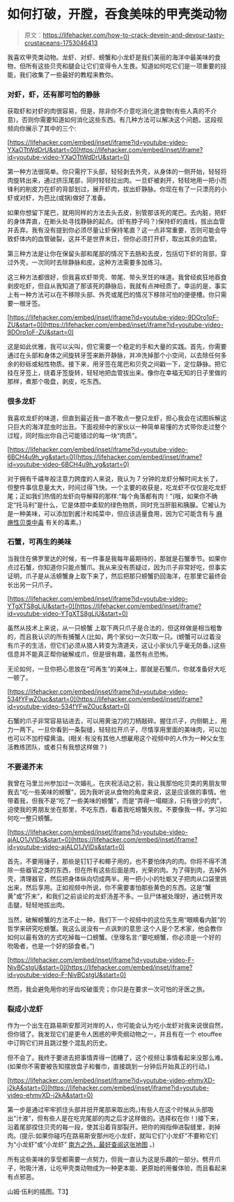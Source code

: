 # 如何打破，开膛，吞食美味的甲壳类动物

> 原文：<https://lifehacker.com/how-to-crack-devein-and-devour-tasty-crustaceans-1753046413>

我喜欢甲壳类动物。龙虾、对虾、螃蟹和小龙虾是我们美丽的海洋中最美味的食物，但所有这些贝壳和腿会让它们变得令人生畏。知道如何吃它们是一项重要的技能，我们收集了一些最好的教程来教你。



### 对虾，虾，还有那可怕的静脉

获取虾和对虾的肉很容易，但是，除非你不介意吃消化道食物(有些人真的不介意)，否则你需要知道如何消化这些东西。有几种方法可以解决这个问题。这段视频向你展示了其中的三个:

 [https://lifehacker.com/embed/inset/iframe?id=youtube-video-YXaOTtWdDrU&start=0](https://lifehacker.com/embed/inset/iframe?id=youtube-video-YXaOTtWdDrU&start=0) 

第一种方法很简单。你只需拧下头部，轻轻剥去外壳，从身体的一侧开始，轻轻将肉旋转出来，通过挤压尾部，同时轻轻拉出肉。一旦虾被剥开，轻轻地用一把小而锋利的削皮刀在虾的背部划过，展开虾肉，拔出虾静脉。你现在有了一只漂亮的小虾或对虾，为芭比(或锅)做好了准备。

如果你想留下尾巴，就用同样的方法去头去皮，别管那该死的尾巴。去内脏，把虾的身体弄直，在断头处寻找静脉的起点。(虾有脖子吗？)保持虾的直线，拔出血管并丢弃。我有没有提到你必须尽量让虾保持笔直？这一点非常重要，否则可能会导致虾体内的血管破裂，这并不是世界末日，但你必须打开虾，取出其余的血管。

第三种方法是让你在保留头部和尾部的情况下去肠和去皮，包括切下虾的背部，穿过外壳，一次同时去除静脉和皮。这种方法需要多加练习。

这三种方法都很好，但我喜欢虾带壳、带尾、带头烹饪的味道。我曾经疯狂地吞食剥皮吃虾，但自从我知道了那该死的静脉后，我就有点神经质了。幸运的是，事实上有一种方法可以在不移除头部、外壳或尾巴的情况下移除可怕的便便槽。你只需要一根牙签。

 [https://lifehacker.com/embed/inset/iframe?id=youtube-video-9DOro1oF-ZU&start=0](https://lifehacker.com/embed/inset/iframe?id=youtube-video-9DOro1oF-ZU&start=0) 

这是如此优雅，我可以尖叫，但它需要一个稳定的手和大量的实践。首先，你需要通过在头部和身体之间旋转牙签来断开静脉，并冲洗掉那个小空间，以去除任何多余的砂砾或粘性物质。接下来，用牙签在尾巴和贝壳之间戳一下，定位静脉。把它挂在牙签上，绕着牙签旋转，轻轻地把血管拔出来。像你在幸福无知的日子里做的那样，煮那个吸盘，剥皮，吃东西。

### 很多龙虾

我喜欢龙虾的味道，但直到最近我一直不敢点一整只龙虾，担心我会在试图拆解这只巨大的海洋昆虫时出丑。下面视频中的家伙以一种简单易懂的方式带你走过整个过程，同时指出你自己可能错过的每一块“肉质”。

 [https://lifehacker.com/embed/inset/iframe?id=youtube-video-6BCH4u9h_yg&start=0](https://lifehacker.com/embed/inset/iframe?id=youtube-video-6BCH4u9h_yg&start=0) 

对于拥有千禧年般注意力跨度的人来说，我认为 7 分钟的龙虾分解时间太长了，但整件事信息量太大，时间过得飞快。一个主要的收获是，吃龙虾不仅仅是吃龙虾尾；正如我们热情的龙虾向导解释的那样:“每个角落都有肉！”(哦，如果你不确定“托马利”是什么，它是体腔中柔软的绿色物质，同时充当肝脏和胰腺。它被认为是一种美味，可以添加到酱汁和炖菜中，但应该适量食用，因为它可能含有与 [麻痹性贝类中毒](https://en.wikipedia.org/wiki/Paralytic_shellfish_poisoning) 有关的毒素。)

### 石蟹，可再生的美味

当我住在佛罗里达的时候，有一件事是我每年最期待的，那就是石蟹季节。如果你点过石蟹，你知道你只能点蟹爪。我从来没有质疑过，因为爪子非常好吃，但事实证明，爪子是从活螃蟹身上取下来了，然后把那只螃蟹扔回海洋，在那里它最终会长出另一只爪子。

 [https://lifehacker.com/embed/inset/iframe?id=youtube-video-YTgXTS8gLjU&start=0](https://lifehacker.com/embed/inset/iframe?id=youtube-video-YTgXTS8gLjU&start=0) 

虽然从技术上来说，从一只螃蟹 上取下两只爪子是合法的，但这样做是相当粗鲁的，而且我认识的所有捕蟹人(比如，两个家伙)一次只取一只。(螃蟹可以过着没有爪子的生活，但它们必须从猎人转变为清道夫，这让小家伙几乎毫无防备。)这些信息并不能真正帮你破解成爪，但是很有趣，虽然有点恐怖。

无论如何，一旦你把心思放在“可再生”的美味上，那就是石蟹爪，你就准备好大吃一顿了。

 [https://lifehacker.com/embed/inset/iframe?id=youtube-video-534fYFwZOuc&start=0](https://lifehacker.com/embed/inset/iframe?id=youtube-video-534fYFwZOuc&start=0) 

石蟹的爪子非常容易钻进去，可以用黄油刀的刀柄敲碎。握住爪子，内侧朝上，用力一两下。一旦你看到一条裂缝，轻轻拉开爪子，尽情享用里面的美味肉，可以加也可以不加柠檬黄油。(相关:有没有其他人想雇用这个视频中的人作为一种父女生活教练团队，或者只有我想这样做？)

### 不要递芥末

我曾在马里兰州参加过一次婚礼，在庆祝活动之前，我让我那怕吃贝类的男朋友带我去“吃一些美味的螃蟹”，因为我听说从食物的角度来说，这是应该做的事情。他带着我，但我不是“吃了一些美味的螃蟹”，而是“弄得一塌糊涂，只有很少的肉”，迫使我的男朋友坐在那里，不吃东西，看着我吃螃蟹失败。不要像我一样。学习如何吃一整只螃蟹。

 [https://lifehacker.com/embed/inset/iframe?id=youtube-video-ajALO1JVIDs&start=0](https://lifehacker.com/embed/inset/iframe?id=youtube-video-ajALO1JVIDs&start=0) 

首先，不要用锤子，那些是钉钉子和椰子用的，也不要怕体内的肉。你将不得不清除一些器官之类的东西，但在所有这些后面是肉，光荣的肉。为了得到肉，去掉外壳，清理器官，然后把身体纵向切成两半。用一把小小的牡蛎叉子把肉从口袋里挑出来，然后享用。正如视频中所说，你不需要害怕那些黄色的东西。这是“蟹黄”或“芥末”，和我们之前谈论的龙虾汤差不多。一旦尸体被处理好，通过劈开攻击腿，轻轻地拔出肉。

当然，破解螃蟹的方法不止一种，我们下一个视频中的这位先生用“眼睛看内脏”的哲学来研究吃螃蟹。我这么说没有一点讽刺的意思:这个人是个艺术家，他会教你如何以最有效的方式吃掉每一口螃蟹。(至理名言:“要吃螃蟹，你必须是一个好的吮吸者，也是一个好的舔食者。”)

 [https://lifehacker.com/embed/inset/iframe?id=youtube-video-F-NivBCstgU&start=0](https://lifehacker.com/embed/inset/iframe?id=youtube-video-F-NivBCstgU&start=0) 

然而，我会避免用你的牙齿咬破蛋壳；你只是在要求一次可怕的牙医之旅。

### 裂成小龙虾

作为一个出生在路易斯安那河对岸的人，你可能会认为吃小龙虾对我来说很自然，但你错了。我发现它们是更令人困惑的甲壳纲动物之一，并且有在一个 etouffee 中订购它们并且跳过整个混乱的历史。

但不会了。我终于要进去把事情弄得一团糟了，这个视频让事情看起来没那么难。(如果你不需要被告知摆放盘子和餐巾，直接跳到一分钟后开始真正的行动。)

 [https://lifehacker.com/embed/inset/iframe?id=youtube-video-ehmvXD-j2kA&start=0](https://lifehacker.com/embed/inset/iframe?id=youtube-video-ehmvXD-j2kA&start=0) 

第一步是通过牢牢抓住头部并扭开尾部来取出肉。)有些人在这个时候从头部吸出“汁液”，但有些人是在吃完尾部的肉之后才这样做的。选择权在你！)接下来，沿着尾部捏住贝壳的每一段，使其沿着背部裂开。把你的拇指伸进裂缝里，剥掉肉。(提示:如果你碰巧在路易斯安那州吃小龙虾，就叫它们“小龙虾”不要称它们为“小龙虾”或“小龙虾” [南方之外，最好查阅这张地图](http://blog.revolutionanalytics.com/2013/06/r-and-language.html) 。)

所有这些美味的享受都需要一点努力，但我一直认为这是乐趣的一部分。劈开爪子，吮吸汁液，让吃甲壳类动物成为一种更本能、更原始的用餐体验，而且看起来有点邪恶。

山姆·伍利的插图。T3】